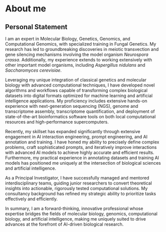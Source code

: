# **About me**

## **Personal Statement**

I am an expert in Molecular Biology, Genetics, Genomics, and Computational Genomics, with
specialized training in Fungal Genetics. My research has led to groundbreaking discoveries in
meiotic transvection and gene silencing mechanisms involving the model organism *Neurospora*
*crassa*. Additionally, my experience extends to working extensively with other important model
organisms, including *Aspergillus nidulans* and *Saccharomyces cerevisiae*.

Leveraging my unique integration of classical genetics and molecular biology with advanced
computational techniques, I have developed novel algorithms and workflows capable of transforming
complex biological datasets into digital formats optimized for machine learning and artificial
intelligence applications. My proficiency includes extensive hands-on experience with
next-generation sequencing (NGS), genome and transcriptome assembly, transcriptome quantification,
and deployment of state-of-the-art bioinformatics software tools on both local computational
resources and high-performance supercomputers.

Recently, my skillset has expanded significantly through extensive engagement in AI interaction
engineering, prompt engineering, and AI annotation and training. I have honed my ability to
precisely define complex problems, craft sophisticated prompts, and iteratively improve interactions
with advanced AI models to achieve highly accurate and efficient results. Furthermore, my practical
experience in annotating datasets and training AI models has positioned me uniquely at the
intersection of biological sciences and artificial intelligence.

As a Principal Investigator, I have successfully managed and mentored interdisciplinary teams,
guiding junior researchers to convert theoretical insights into actionable, rigorously tested
computational solutions. My consultancy background has refined my strategic ability to prioritize
tasks effectively and efficiently.

In summary, I am a forward-thinking, innovative professional whose expertise bridges the fields of
molecular biology, genomics, computational biology, and artificial intelligence, making me uniquely
suited to drive advances at the forefront of AI-driven biological research.


